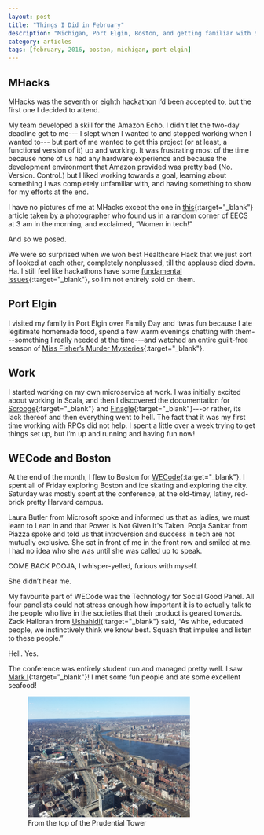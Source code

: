 ```yaml
---
layout: post
title: "Things I Did in February"
description: "Michigan, Port Elgin, Boston, and getting familiar with Scrooge."
category: articles
tags: [february, 2016, boston, michigan, port elgin]
---
```


## MHacks

MHacks was the seventh or eighth hackathon I’d been accepted to, but the first one I decided to attend.

My team developed a skill for the Amazon Echo. I didn’t let the two-day deadline get to me--- I slept when I wanted to and stopped working when I wanted to--- but part of me wanted to get this project (or at least, a functional version of it) up and working. It was frustrating most of the time because none of us had any hardware experience and because the development environment that Amazon provided was pretty bad (No. Version. Control.) but I liked working towards a goal, learning about something I was completely unfamiliar with, and having something to show for my efforts at the end.

I have no pictures of me at MHacks except the one in [this](http://www.engin.umich.edu/college/about/news/stories/2016/february/mhacks-refactor){:target="_blank"} article taken by a photographer who found us in a random corner of EECS at 3 am in the morning, and exclaimed, “Women in tech!”

And so we posed.

We were so surprised when we won best Healthcare Hack that we just sort of looked at each other, completely nonplussed, till the applause died down. Ha. I still feel like hackathons have some [fundamental issues](http://brianchang.info/2016/02/28/hackathon-be-gone.html){:target="_blank"}, so I’m not entirely sold on them. 

## Port Elgin

I visited my family in Port Elgin over Family Day and ‘twas fun because I ate legitimate homemade food, spend a few warm evenings chatting with them---something I really needed at the time---and watched an entire guilt-free season of [Miss Fisher’s Murder Mysteries](http://www.imdb.com/title/tt1988386/){:target="_blank"}.

## Work

I started working on my own microservice at work. I was initially excited about working in Scala, and then I discovered the documentation for [Scrooge](https://twitter.github.io/scrooge/index.html){:target="_blank"} and [Finagle](https://twitter.github.io/finagle/){:target="_blank"}---or rather, its lack thereof and then everything went to hell. The fact that it was my first time working with RPCs did not help. I spent a little over a week trying to get things set up, but I’m up and running and having fun now! 

## WECode and Boston

At the end of the month, I flew to Boston for [WECode](http://www.wecodeharvard.com/){:target="_blank"}. I spent all of Friday exploring Boston and ice skating and exploring the city. Saturday was mostly spent at the conference, at the old-timey, latiny, red-brick pretty Harvard campus.

Laura Butler from Microsoft spoke and informed us that as ladies, we must learn to Lean In and that Power Is Not Given It's Taken. Pooja Sankar from Piazza spoke and told us that introversion and success in tech are not mutually exclusive. She sat in front of me in the front row and smiled at me. I had no idea who she was until she was called up to speak.

COME BACK POOJA, I whisper-yelled, furious with myself.

She didn’t hear me.

My favourite part of WECode was the Technology for Social Good Panel. All four panelists could not stress enough how important it is to actually talk to the people who live in the societies that their product is geared towards. Zack Halloran from [Ushahidi](https://www.ushahidi.com/){:target="_blank"} said, “As white, educated people, we instinctively think we know best. Squash that impulse and listen to these people.”

Hell. Yes.

The conference was entirely student run and managed pretty well. I saw [Mark I](https://en.wikipedia.org/wiki/Harvard_Mark_I){:target="_blank"}! I met some fun people and ate some excellent seafood! 

<figure>
	<img src="/images/boston.jpg" width="330" height="246">
	<figcaption>From the top of the Prudential Tower</figcaption>
</figure>
